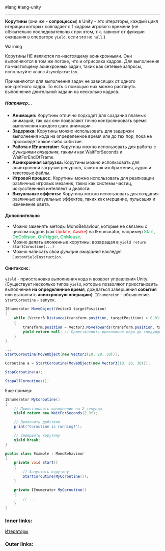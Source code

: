#lang #lang-unity

---
**Корутины** (они же - **сопроцессы**) в Unity - это итераторы, каждый цикл итерации которых совпадает с 1 кадром игрового времени (не обязательно последовательных при этом, т.к. зависит от функции ожидания в операторе `yield`, если это не `null`.)

> [!warning]
> Корутины НЕ являются по-настоящему асинхронными. Они выполняются в том же потоке, что и отрисовка кадров.
> Для выполнения по-настоящему асинхронных задач, таких как сетевые запросы, используйте класс `AsyncOperation`.

Применяются для выполнения задач не зависящих от одного конкретного кадра.
То есть с помощью них можно растянуть выполнение длительной задачи на несколько кадров.

##### **Например...**
- **Анимация:** 
	Корутины отлично подходят для создания плавных анимаций, так как они позволяют точно контролировать время выполнения каждого шага анимации.
- **Задержка:** 
	Корутины можно использовать для задержки выполнения кода на определенное время или до тех пор, пока не произойдет какое-либо событие.
- **Работа с IEnumerator:** 
	Корутины можно использовать для работы с *функциями ожидания*, такими как WaitForSeconds и WaitForEndOfFrame.
- **Асинхронная загрузка:** 
	Корутины можно использовать для асинхронной загрузки ресурсов, таких как изображения, аудио и текстовые файлы.
- **Игровой процесс:** 
	Корутины можно использовать для реализации различных игровых механик, таких как системы частиц, искусственный интеллект и диалоги.
- **Визуальные эффекты:** 
	Корутины можно использовать для создания различных визуальных эффектов, таких как мерцание, пульсация и изменение цвета.


#### **Дополнительно**
- Можно заменять методы MonoBehaviour, которые не связаны с циклом кадров (как <font color="#ff0000">Update, Awake</font>) на IEnumarator, например <font color="#00b050">Start, OnCollision, OnTrigger, OnMouse</font>.
- Можно делать вложенные корутины, возвращая в `yield return StartCoroutine(...)`
- Можно написать свои *функции ожидания* наследуя `CustomYieldInstruction`.

#### **Синтаксис:**
`yield`  - приостановка выполнения кода и возврат управления Unity. (Существует несколько типов `yield`, которые позволяют приостановить выполнение **на определенное время**, дождаться завершения **события** или выполнить **асинхронную операцию**).
`IEnumerator` - объявление.
`StartCoroutine` - запуск.

```csharp
IEnumerator MoveObject(Vector3 targetPosition)
{
    while (Vector3.Distance(transform.position, targetPosition) > 0.01f)
    {
        transform.position = Vector3.MoveTowards(transform.position, targetPosition, speed * Time.deltaTime);
        yield return null; // Приостановить выполнение кода до следующего кадра
    }
}

...
StartCoroutine(MoveObject(new Vector3(10, 20, 30)));

Coroutine a = StartCoroutine(MoveObject(new Vector3(10, 20, 30)));

StopCoroutine(a);

StopAllCoroutines();

```

Еще пример:
```csharp
IEnumerator MyCoroutine()
{
    // Приостановить выполнение на 2 секунды
    yield return new WaitForSeconds(2.0f);

    // Выполнить действие
    print("Coroutine is running!");

    // Завершить корутину
    yield break;
}

public class Example : MonoBehaviour
{
    private void Start()
    {
        // Запустить корутину
        StartCoroutine(MyCoroutine());
    }

    private IEnumerator MyCoroutine()
    {
        // ...
    }
}

```

### Inner links:
[Итераторы](1.%20Languages/C-sharp/0.%20Введение/2.%20Функции/Итераторы.md)


### Outer links:


